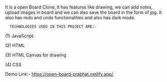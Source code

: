 It is a open Board Clone, It has features like drawing, we can add notes, upload images in board and we can also save the board in the form of jpg.
It also has redo and undo functionalities and also has dark mode.

      TECHNOLOGIES USED IN THIS PROJECT ARE:-
(1) JavaScript

(2) HTML

(3) HTML Canvas for drawing

(4) CSS

Demo Link:-
https://open-board-prabhat.netlify.app/


